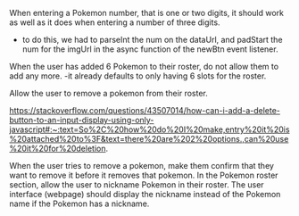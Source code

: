 When entering a Pokemon number, that is one or two digits, it should work as well as it does when entering a number of three digits.
- to do this, we had to parseInt the num on the dataUrl, and padStart the num for the imgUrl in the async function of the newBtn event listener.


When the user has added 6 Pokemon to their roster, do not allow them to add any more.
-it already defaults to only having 6 slots for the roster.



Allow the user to remove a pokemon from their roster.

https://stackoverflow.com/questions/43507014/how-can-i-add-a-delete-button-to-an-input-display-using-only-javascript#:~:text=So%2C%20how%20do%20I%20make,entry%20it%20is%20attached%20to%3F&text=there%20are%202%20options.,can%20use%20it%20for%20deletion.





When the user tries to remove a pokemon, make them confirm that they want to remove it before it removes that pokemon.
In the Pokemon roster section, allow the user to nickname Pokemon in their roster. The user interface (webpage) should display the nickname instead of the Pokemon name if the Pokemon has a nickname.